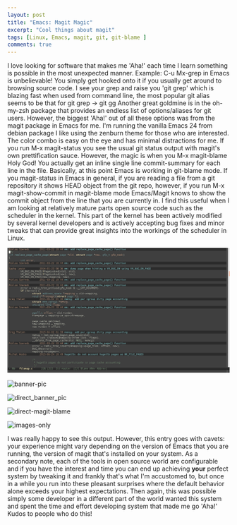 ```yaml
---
layout: post
title: "Emacs: Magit Magic"
excerpt: "Cool things about magit"
tags: [Linux, Emacs, magit, git, git-blame ]
comments: true
---
```


I love looking for software that makes me 'Aha!' each time I learn something is possible in the most unexpected manner.
Example:
C-u Mx-grep <pattern> in Emacs is unbelievable! You simply get hooked onto it if you usually get around to browsing source code.
I see your grep and raise you 'git grep' which is blazing fast when used from command line, the most popular git alias seems to be that for git grep -> git gg
Another great goldmine is in the oh-my-zsh package that provides an endless list of options/aliases for git users.
 However, the biggest 'Aha!' out of all these options was from the magit package in Emacs for me. I'm running the vanilla Emacs 24 from debian package I like using the zenburn theme for those who are interested. The color combo is easy on the eye and has minimal distractions for me. If you run M-x magit-status you see the usual git status output with magit's own prettification sauce. However, the magic is when you M-x magit-blame Holy God! You actually get an inline single line commit-summary for each line in the file. Basically, at this point Emacs is working in git-blame mode. If you magit-status in Emacs in general, if you are reading a file from a git repository it shows HEAD object from the git repo, however, if you run M-x magit-show-commit in magit-blame mode Emacs/Magit knows to show the commit object from the line that you are currently in. I find this useful when I am looking at relatively mature parts open source code such as the scheduler in the kernel. This part of the kernel has been actively modified by several kernel developers and is actively accepting bug fixes and minor tweaks that can provide great insights into the workings of the scheduler in Linux.

![magit-blame](/images/magit-blame.jpeg)

![banner-pic](/images/banner_pic.png)

![direct_banner_pic](/banner_pic.png)

![direct-magit-blame](/magit-blame.jpeg)

![images-only](/images/)

I was really happy to see this output. However, this entry goes with cavets: your experience might vary depending on the version of Emacs that you are running, the version of magit that's installed on your system. As a secondary note, each of the tools in open source world are configurable and if you have the interest and time you can end up achieving **your** perfect system by tweaking it and frankly that's what I'm accustomed to, but once in a while you run into these pleasant surprises where the default behavior alone exceeds your highest expectations. Then again, this was possible simply some developer in a different part of the world wanted this system and spent the time and effort developing system that made me go 'Aha!' Kudos to people who do this!
